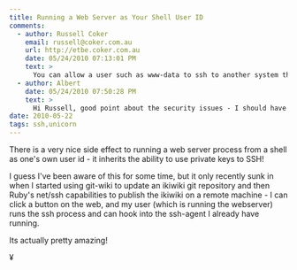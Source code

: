 ```yaml
---
title: Running a Web Server as Your Shell User ID
comments:
  - author: Russell Coker
    email: russell@coker.com.au
    url: http://etbe.coker.com.au
    date: 05/24/2010 07:13:01 PM
    text: >
      You can allow a user such as www-data to ssh to another system through the usual ssh mechanisms.  You can allow a cgi-bin script to run as a different user entirely which has ssh access.  You can create a new account for running your web server that has ssh access, there are kernel patches and user-space code that allows non-root processes to bind to low ports and you could use NAT to redirect port 80 connections to 1080 (or whatever) and then have a non-root web server bind to that high port.<br/><br/>But running a web server as your regular account which has access to do lots of things other than that which is needed to server web data is a bad idea.  It means that when (not if) a security flaw is discovered in your web server the potential damage is limited.<br/><br/>Also for such things you should consider the "command=" option in the authorized_keys file.
  - author: Albert
    date: 05/24/2010 07:50:28 PM
    text: >
      Hi Russell, good point about the security issues - I should have noted that I'm only running it on the localhost of the machine I have physical access to.
date: 2010-05-22
tags: ssh,unicorn
---
```

There is a very nice side effect to running a web server process from a shell as one's own user id - it inherits the ability to use private keys to SSH!

I guess I've been aware of this for some time, but it only recently sunk in when I started using git-wiki to update an ikiwiki git repository and then Ruby's net/ssh capabilities to publish the ikiwiki on a remote machine - I can click a button on the web, and my user (which is running the webserver) runs the ssh process and can hook into the ssh-agent I already have running.

Its actually pretty amazing!

¥


